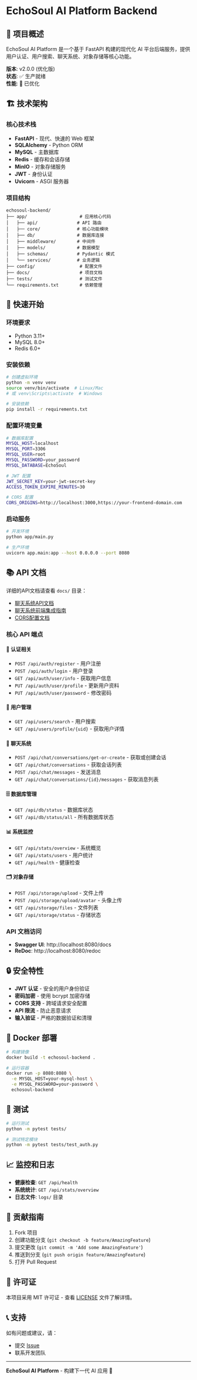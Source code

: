 # EchoSoul AI Platform Backend

## 🚀 项目概述

EchoSoul AI Platform 是一个基于 FastAPI 构建的现代化 AI 平台后端服务，提供用户认证、用户搜索、聊天系统、对象存储等核心功能。

**版本**: v2.0.0 (优化版)  
**状态**: ✅ 生产就绪  
**性能**: 🚀 已优化

## 🏗️ 技术架构

### 核心技术栈
- **FastAPI** - 现代、快速的 Web 框架
- **SQLAlchemy** - Python ORM
- **MySQL** - 主数据库
- **Redis** - 缓存和会话存储
- **MinIO** - 对象存储服务
- **JWT** - 身份认证
- **Uvicorn** - ASGI 服务器

### 项目结构
```
echosoul-backend/
├── app/                    # 应用核心代码
│   ├── api/               # API 路由
│   ├── core/              # 核心功能模块
│   ├── db/                # 数据库连接
│   ├── middleware/        # 中间件
│   ├── models/            # 数据模型
│   ├── schemas/           # Pydantic 模式
│   └── services/          # 业务逻辑
├── config/                 # 配置文件
├── docs/                   # 项目文档
├── tests/                  # 测试文件
└── requirements.txt        # 依赖管理
```

## 🔧 快速开始

### 环境要求
- Python 3.11+
- MySQL 8.0+
- Redis 6.0+

### 安装依赖
```bash
# 创建虚拟环境
python -m venv venv
source venv/bin/activate  # Linux/Mac
# 或 venv\Scripts\activate  # Windows

# 安装依赖
pip install -r requirements.txt
```

### 配置环境变量
```bash
# 数据库配置
MYSQL_HOST=localhost
MYSQL_PORT=3306
MYSQL_USER=root
MYSQL_PASSWORD=your_password
MYSQL_DATABASE=EchoSoul

# JWT 配置
JWT_SECRET_KEY=your-jwt-secret-key
ACCESS_TOKEN_EXPIRE_MINUTES=30

# CORS 配置
CORS_ORIGINS=http://localhost:3000,https://your-frontend-domain.com
```

### 启动服务
```bash
# 开发环境
python app/main.py

# 生产环境
uvicorn app.main:app --host 0.0.0.0 --port 8080
```

## 📚 API 文档

详细的API文档请查看 `docs/` 目录：
- [聊天系统API文档](docs/CHAT_API_DOCUMENTATION.md)
- [聊天系统前端集成指南](docs/CHAT_FRONTEND_GUIDE.md)
- [CORS配置文档](docs/CORS_CONFIGURATION.md)

### 核心 API 端点

#### 🔐 认证相关
- `POST /api/auth/register` - 用户注册
- `POST /api/auth/login` - 用户登录
- `GET /api/auth/user/info` - 获取用户信息
- `PUT /api/auth/user/profile` - 更新用户资料
- `PUT /api/auth/user/password` - 修改密码

#### 👥 用户管理
- `GET /api/users/search` - 用户搜索
- `GET /api/users/profile/{uid}` - 获取用户详情

#### 💬 聊天系统
- `POST /api/chat/conversations/get-or-create` - 获取或创建会话
- `GET /api/chat/conversations` - 获取会话列表
- `POST /api/chat/messages` - 发送消息
- `GET /api/chat/conversations/{id}/messages` - 获取消息列表

#### 🗄️ 数据库管理
- `GET /api/db/status` - 数据库状态
- `GET /api/db/status/all` - 所有数据库状态

#### 📊 系统监控
- `GET /api/stats/overview` - 系统概览
- `GET /api/stats/users` - 用户统计
- `GET /api/health` - 健康检查

#### 🗂️ 对象存储
- `POST /api/storage/upload` - 文件上传
- `POST /api/storage/upload/avatar` - 头像上传
- `GET /api/storage/files` - 文件列表
- `GET /api/storage/status` - 存储状态

### API 文档访问
- **Swagger UI**: http://localhost:8080/docs
- **ReDoc**: http://localhost:8080/redoc

## 🔒 安全特性

- **JWT 认证** - 安全的用户身份验证
- **密码加密** - 使用 bcrypt 加密存储
- **CORS 支持** - 跨域请求安全配置
- **API 限流** - 防止恶意请求
- **输入验证** - 严格的数据验证和清理

## 🐳 Docker 部署

```bash
# 构建镜像
docker build -t echosoul-backend .

# 运行容器
docker run -p 8080:8080 \
  -e MYSQL_HOST=your-mysql-host \
  -e MYSQL_PASSWORD=your-password \
  echosoul-backend
```

## 🧪 测试

```bash
# 运行测试
python -m pytest tests/

# 测试特定模块
python -m pytest tests/test_auth.py
```

## 📈 监控和日志

- **健康检查**: `GET /api/health`
- **系统统计**: `GET /api/stats/overview`
- **日志文件**: `logs/` 目录

## 🤝 贡献指南

1. Fork 项目
2. 创建功能分支 (`git checkout -b feature/AmazingFeature`)
3. 提交更改 (`git commit -m 'Add some AmazingFeature'`)
4. 推送到分支 (`git push origin feature/AmazingFeature`)
5. 打开 Pull Request

## 📄 许可证

本项目采用 MIT 许可证 - 查看 [LICENSE](LICENSE) 文件了解详情。

## 📞 支持

如有问题或建议，请：
- 提交 [Issue](https://github.com/your-repo/issues)
- 联系开发团队

---

**EchoSoul AI Platform** - 构建下一代 AI 应用 🚀

